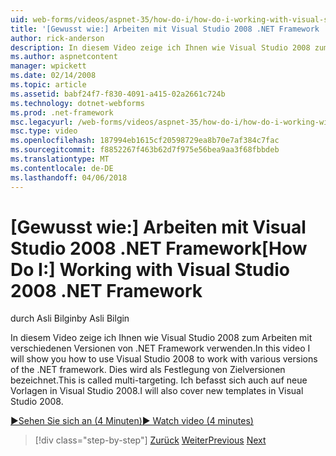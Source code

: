 ```yaml
---
uid: web-forms/videos/aspnet-35/how-do-i/how-do-i-working-with-visual-studio-2008-net-framework
title: '[Gewusst wie:] Arbeiten mit Visual Studio 2008 .NET Framework | Microsoft Docs'
author: rick-anderson
description: In diesem Video zeige ich Ihnen wie Visual Studio 2008 zum Arbeiten mit verschiedenen Versionen von .NET Framework verwenden. Dies wird als Festlegung von Zielversionen bezeichnet. Ich werde auch...
ms.author: aspnetcontent
manager: wpickett
ms.date: 02/14/2008
ms.topic: article
ms.assetid: babf24f7-f830-4091-a415-02a2661c724b
ms.technology: dotnet-webforms
ms.prod: .net-framework
msc.legacyurl: /web-forms/videos/aspnet-35/how-do-i/how-do-i-working-with-visual-studio-2008-net-framework
msc.type: video
ms.openlocfilehash: 187994eb1615cf20598729ea8b70e7af384c7fac
ms.sourcegitcommit: f8852267f463b62d7f975e56bea9aa3f68fbbdeb
ms.translationtype: MT
ms.contentlocale: de-DE
ms.lasthandoff: 04/06/2018
---
```

<a name="how-do-i-working-with-visual-studio-2008-net-framework"></a><span data-ttu-id="dd67c-105">[Gewusst wie:] Arbeiten mit Visual Studio 2008 .NET Framework</span><span class="sxs-lookup"><span data-stu-id="dd67c-105">[How Do I:] Working with Visual Studio 2008 .NET Framework</span></span>
====================
<span data-ttu-id="dd67c-106">durch Asli Bilgin</span><span class="sxs-lookup"><span data-stu-id="dd67c-106">by Asli Bilgin</span></span>

<span data-ttu-id="dd67c-107">In diesem Video zeige ich Ihnen wie Visual Studio 2008 zum Arbeiten mit verschiedenen Versionen von .NET Framework verwenden.</span><span class="sxs-lookup"><span data-stu-id="dd67c-107">In this video I will show you how to use Visual Studio 2008 to work with various versions of the .NET framework.</span></span> <span data-ttu-id="dd67c-108">Dies wird als Festlegung von Zielversionen bezeichnet.</span><span class="sxs-lookup"><span data-stu-id="dd67c-108">This is called multi-targeting.</span></span> <span data-ttu-id="dd67c-109">Ich befasst sich auch auf neue Vorlagen in Visual Studio 2008.</span><span class="sxs-lookup"><span data-stu-id="dd67c-109">I will also cover new templates in Visual Studio 2008.</span></span>

[<span data-ttu-id="dd67c-110">&#9654;Sehen Sie sich an (4 Minuten)</span><span class="sxs-lookup"><span data-stu-id="dd67c-110">&#9654; Watch video (4 minutes)</span></span>](https://channel9.msdn.com/Blogs/ASP-NET-Site-Videos/how-do-i-working-with-visual-studio-2008-net-framework)

> [!div class="step-by-step"]
> <span data-ttu-id="dd67c-111">[Zurück](how-do-i-cascading-style-sheets-in-visual-studio-2008.md)
> [Weiter](how-do-i-adding-elements-to-a-css-file-and-create-new-css-on-the-fly.md)</span><span class="sxs-lookup"><span data-stu-id="dd67c-111">[Previous](how-do-i-cascading-style-sheets-in-visual-studio-2008.md)
[Next](how-do-i-adding-elements-to-a-css-file-and-create-new-css-on-the-fly.md)</span></span>
